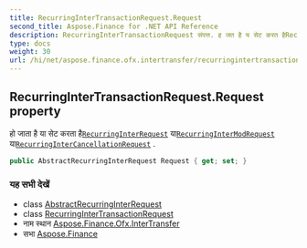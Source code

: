 ```yaml
---
title: RecurringInterTransactionRequest.Request
second_title: Aspose.Finance for .NET API Reference
description: RecurringInterTransactionRequest संपत्त. ह जत है य सेट करत हैRecurringInterRequest यRecurringInterModRequest यRecurringInterCancellationRequest .
type: docs
weight: 30
url: /hi/net/aspose.finance.ofx.intertransfer/recurringintertransactionrequest/request/
---
```

## RecurringInterTransactionRequest.Request property

हो जाता है या सेट करता है[`RecurringInterRequest`](../../recurringinterrequest/) या[`RecurringInterModRequest`](../../recurringintermodrequest/) या[`RecurringInterCancellationRequest`](../../recurringintercancellationrequest/) .

```csharp
public AbstractRecurringInterRequest Request { get; set; }
```

### यह सभी देखें

* class [AbstractRecurringInterRequest](../../abstractrecurringinterrequest/)
* class [RecurringInterTransactionRequest](../)
* नाम स्थान [Aspose.Finance.Ofx.InterTransfer](../../recurringintertransactionrequest/)
* सभा [Aspose.Finance](../../../)


